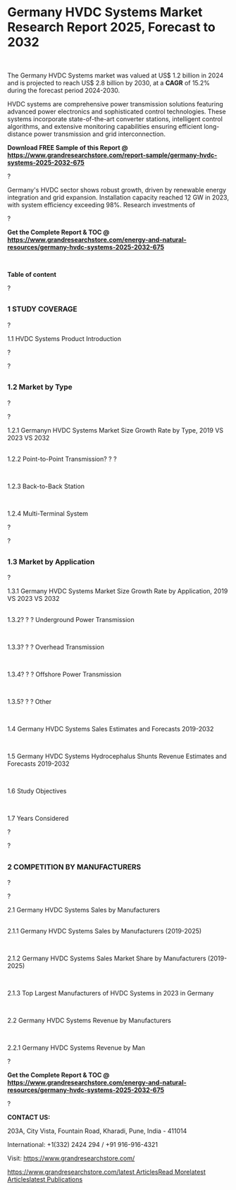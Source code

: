 <h1>Germany HVDC Systems Market Research Report 2025, Forecast to 2032</h1><br/><p>The Germany HVDC Systems market was valued at US$ 1.2 billion in 2024 and is projected to reach US$ 2.8 billion by 2030, at a <strong>CAGR</strong> of 15.2% during the forecast period 2024-2030.</p>
 
 
 
 <p>HVDC systems are comprehensive power transmission solutions featuring advanced power electronics and sophisticated control technologies. These systems incorporate state-of-the-art converter stations, intelligent control algorithms, and extensive monitoring capabilities ensuring efficient long-distance power transmission and grid interconnection.</p>
 
 
 
 <div><b>Download FREE Sample of this Report @ <a href="https://www.grandresearchstore.com/report-sample/germany-hvdc-systems-2025-2032-675">https://www.grandresearchstore.com/report-sample/germany-hvdc-systems-2025-2032-675</a></b></div>
 
 
 
 <p>? </p>
 
 
 
 <p>Germany&#39;s HVDC sector shows robust growth, driven by renewable energy integration and grid expansion. Installation capacity reached 12 GW in 2023, with system efficiency exceeding 98%. Research investments of</p>
 
 
 
 <p>? </p>
 
 
 
 <div><b>Get the Complete Report & TOC @ <a href="https://www.grandresearchstore.com/energy-and-natural-resources/germany-hvdc-systems-2025-2032-675">https://www.grandresearchstore.com/energy-and-natural-resources/germany-hvdc-systems-2025-2032-675</a></b></div>
 
 
 
 <p><br />
 
 <b>Table of content</b></p>
 
 
 
 <p>? </p>
 
 
 
 <h2><span style="font-size:16px"><strong>1 STUDY COVERAGE</strong></span></h2>
 
 
 
 <p>? </p>
 
 
 
 <p>1.1 HVDC Systems Product Introduction</p>
 
 
 
 <p>? </p>
 
 
 
 <p>? </p>
 
 
 
 <h2><span style="font-size:16px"><strong>1.2 Market by Type</strong></span></h2>
 
 
 
 <p>? </p>
 
 
 
 <p>? </p>
 
 
 
 <p>1.2.1 Germanyn HVDC Systems Market Size Growth Rate by Type, 2019 VS 2023 VS 2032<br />
 
 <br />
 
 1.2.2 Point-to-Point Transmission? ? ? <br />
 
 <br />
 
 1.2.3 Back-to-Back Station<br />
 
 <br />
 
 1.2.4 Multi-Terminal System<br />
 
 ? </p>
 
 
 
 <p>? </p>
 
 
 
 <h2><span style="font-size:16px"><strong>1.3 Market by Application</strong></span></h2>
 
 
 
 <p>? </p>
 
 
 
 <p>1.3.1 Germany HVDC Systems Market Size Growth Rate by Application, 2019 VS 2023 VS 2032<br />
 
 <br />
 
 1.3.2? ? ? Underground Power Transmission<br />
 
 <br />
 
 1.3.3? ? ? Overhead Transmission<br />
 
 <br />
 
 1.3.4? ? ? Offshore Power Transmission<br />
 
 <br />
 
 1.3.5? ? ? Other<br />
 
 <br />
 
 1.4 Germany HVDC Systems Sales Estimates and Forecasts 2019-2032<br />
 
 <br />
 
 1.5 Germany HVDC Systems Hydrocephalus Shunts Revenue Estimates and Forecasts 2019-2032<br />
 
 <br />
 
 1.6 Study Objectives<br />
 
 <br />
 
 1.7 Years Considered</p>
 
 
 
 <p>? </p>
 
 
 
 <p>? </p>
 
 
 
 <h2><span style="font-size:16px"><strong>2 COMPETITION BY MANUFACTURERS</strong></span></h2>
 
 
 
 <p>? </p>
 
 
 
 <p>? </p>
 
 
 
 <p>2.1 Germany HVDC Systems Sales by Manufacturers<br />
 
 <br />
 
 2.1.1 Germany HVDC Systems Sales by Manufacturers (2019-2025)<br />
 
 <br />
 
 2.1.2 Germany HVDC Systems Sales Market Share by Manufacturers (2019-2025)<br />
 
 <br />
 
 2.1.3 Top Largest Manufacturers of HVDC Systems in 2023 in Germany<br />
 
 <br />
 
 2.2 Germany HVDC Systems Revenue by Manufacturers<br />
 
 <br />
 
 2.2.1 Germany HVDC Systems Revenue by Man</p>
 
 
 
 <p>? </p>
 
 
 
 <div><b>Get the Complete Report & TOC @ <a href="https://www.grandresearchstore.com/energy-and-natural-resources/germany-hvdc-systems-2025-2032-675">https://www.grandresearchstore.com/energy-and-natural-resources/germany-hvdc-systems-2025-2032-675</a></b></div>
 
 
 
 <p>? </p>
 
 
 
 <p><b>CONTACT US:</b><br />
 
 203A, City Vista, Fountain Road, Kharadi, Pune, India - 411014<br />
 
 International: +1(332) 2424 294 / +91 916-916-4321<br />
 
 Visit: <a href="https://www.grandresearchstore.com/">https://www.grandresearchstore.com/</a><br />
 
 <a href="https://gyeongbokgung.com">https://www.grandresearchstore.com/</a><a href="https://hallyeomaritime.com">latest Articles</a><a href="https://jingwansa.com">Read More</a><a href="https://nguoiviet.jp/">latest Articles</a><a href="https://www.intelmarketresearch.com/">latest Publications</a></p>